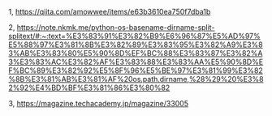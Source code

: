 1, https://qiita.com/amowwee/items/e63b3610ea750f7dba1b

2, https://note.nkmk.me/python-os-basename-dirname-split-splitext/#:~:text=%E3%83%91%E3%82%B9%E6%96%87%E5%AD%97%E5%88%97%E3%81%8B%E3%82%89%E3%83%95%E3%82%A9%E3%83%AB%E3%83%80%E5%90%8D%EF%BC%88%E3%83%87%E3%82%A3%E3%83%AC%E3%82%AF%E3%83%88%E3%83%AA%E5%90%8D%EF%BC%89%E3%82%92%E5%8F%96%E5%BE%97%E3%81%99%E3%82%8B%E3%81%AB%E3%81%AF%20os.path.dirname,%28%29%20%E3%82%92%E4%BD%BF%E3%81%86%E3%80%82

3, https://magazine.techacademy.jp/magazine/33005